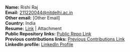 **Name:** Rishi Raj  
**Email:** 211220044@nitdelhi.ac.in  
**Other email:** [Other Email]  
**Country:** India  
**Resume:** [Link](#) | Attachment  
**Public Repository links:** [Public Repo Link](#)  
**Previous contributions links:** [Previous Contributions Link](#)  
**LinkedIn profile:** [LinkedIn Profile](#)  
